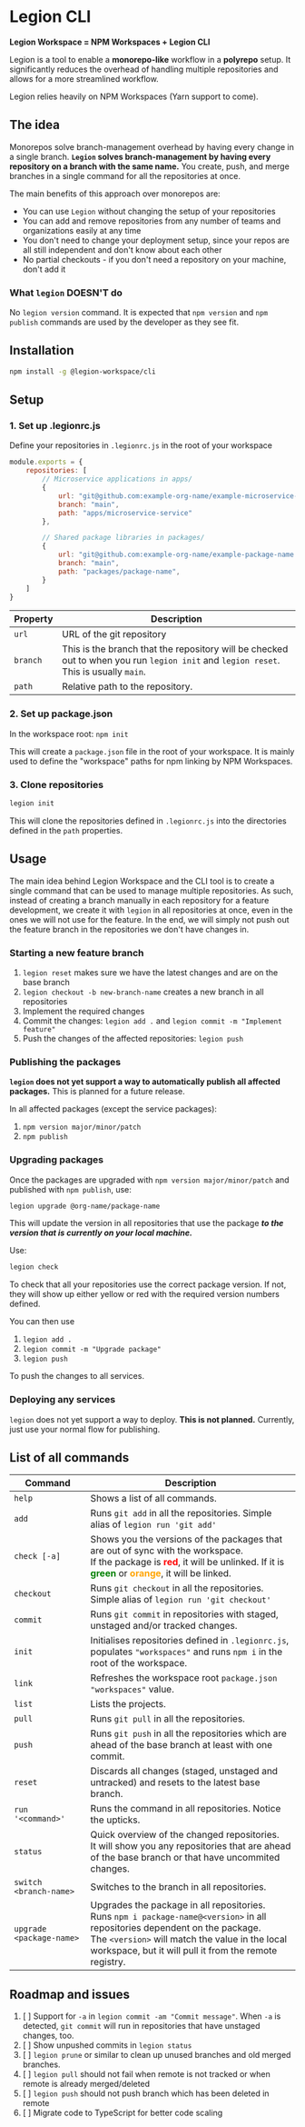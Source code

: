 # Legion CLI

**Legion Workspace = NPM Workspaces + Legion CLI**

Legion is a tool to enable a **monorepo-like** workflow in a **polyrepo** setup. It significantly reduces the overhead of handling multiple repositories and allows for a more streamlined workflow.

Legion relies heavily on NPM Workspaces (Yarn support to come).

## The idea

Monorepos solve branch-management overhead by having every change in a single branch. **`Legion` solves branch-management by having every repository on a branch with the same name.** You create, push, and merge branches in a single command for all the repositories at once.

The main benefits of this approach over monorepos are:

- You can use `Legion` without changing the setup of your repositories
- You can add and remove repositories from any number of teams and organizations easily at any time
- You don't need to change your deployment setup, since your repos are all still independent and don't know about each other
- No partial checkouts - if you don't need a repository on your machine, don't add it

### What `legion` DOESN'T do

No `legion version` command. It is expected that `npm version` and `npm publish` commands are used by the developer as they see fit.

## Installation

```bash
npm install -g @legion-workspace/cli
```

## Setup

### 1. Set up .legionrc.js

Define your repositories in `.legionrc.js` in the root of your workspace

```js
module.exports = {
    repositories: [
        // Microservice applications in apps/
        {
            url: "git@github.com:example-org-name/example-microservice-name.git",
            branch: "main",
            path: "apps/microservice-service"
        },

        // Shared package libraries in packages/
        {
            url: "git@github.com:example-org-name/example-package-name.git",
            branch: "main",
            path: "packages/package-name",
        }
    ]
}
```

| Property | Description |
|---|---|
| `url` | URL of the git repository |
| `branch` | This is the branch that the repository will be checked out to when you run `legion init` and `legion reset`. This is usually `main`. |
| `path` | Relative path to the repository. |

### 2. Set up package.json

In the workspace root: `npm init`

This will create a `package.json` file in the root of your workspace. It is mainly used to define the "workspace" paths for npm linking by NPM Workspaces.

### 3. Clone repositories

```bash
legion init
```

This will clone the repositories defined in `.legionrc.js` into the directories defined in the `path` properties.

## Usage

The main idea behind Legion Workspace and the CLI tool is to create a single command that can be used to manage multiple repositories. As such, instead of creating a branch manually in each repository for a feature development, we create it with `legion` in all repositories at once, even in the ones we will not use for the feature. In the end, we will simply not push out the feature branch in the repositories we don't have changes in.

### Starting a new feature branch

1. `legion reset` makes sure we have the latest changes and are on the base branch
2. `legion checkout -b new-branch-name` creates a new branch in all repositories
3. Implement the required changes
4. Commit the changes: `legion add .` and `legion commit -m "Implement feature"`
5. Push the changes of the affected repositories: `legion push`

### Publishing the packages

**`legion` does not yet support a way to automatically publish all affected packages.** This is planned for a future release.

In all affected packages (except the service packages):

1. `npm version major/minor/patch`
2. `npm publish`

### Upgrading packages

Once the packages are upgraded with `npm version major/minor/patch` and published with `npm publish`, use:

```bash
legion upgrade @org-name/package-name
```

This will update the version in all repositories that use the package **_to the version that is currently on your local machine._**

Use:

```bash
legion check
```

To check that all your repositories use the correct package version. If not, they will show up either yellow or red with the required version numbers defined.

You can then use

1. `legion add .`
2. `legion commit -m "Upgrade package"`
3. `legion push`

To push the changes to all services.

### Deploying any services

`legion` does not yet support a way to deploy. **This is not planned.** Currently, just use your normal flow for publishing.

## List of all commands

| Command | Description |
|---|---|
| `help` | Shows a list of all commands. |
| `add` | Runs `git add` in all the repositories. Simple alias of `legion run 'git add'` |
| `check [-a]` | Shows you the versions of the packages that are out of sync with the workspace. <br /> If the package is <span style="font-weight:bold;color:red">red</span>, it will be unlinked. If it is <span style="font-weight:bold;color:green">green</span> or <span style="font-weight:bold;color:orange">orange</span>, it will be linked. |
| `checkout` | Runs `git checkout` in all the repositories. Simple alias of `legion run 'git checkout'` |
| `commit` | Runs `git commit` in repositories with staged, unstaged and/or tracked changes. |
| `init` | Initialises repositories defined in `.legionrc.js`, populates `"workspaces"` and runs `npm i` in the root of the workspace. |
| `link` | Refreshes the workspace root `package.json` `"workspaces"` value. |
| `list` | Lists the projects. |
| `pull` | Runs `git pull` in all the repositories. |
| `push` | Runs `git push` in all the repositories which are ahead of the base branch at least with one commit. |
| `reset` | Discards all changes (staged, unstaged and untracked) and resets to the latest base branch. |
| `run '<command>'` | Runs the command in all repositories. Notice the upticks. |
| `status` | Quick overview of the changed repositories. <br /> It will show you any repositories that are ahead of the base branch or that have uncommited changes. |
| `switch <branch-name>` | Switches to the branch in all repositories. |
| `upgrade <package-name>` | Upgrades the package in all repositories. <br /> Runs `npm i package-name@<version>` in all repositories dependent on the package.<br /> The `<version>` will match the value in the local workspace, but it will pull it from the remote registry. |

## Roadmap and issues

1. [ ] Support for `-a` in `legion commit -am "Commit message"`. When `-a` is detected, `git commit` will run in repositories that have unstaged changes, too.
2. [ ] Show unpushed commits in `legion status`
3. [ ] `legion prune` or similar to clean up unused branches and old merged branches.
4. [ ] `legion pull` should not fail when remote is not tracked or when remote is already merged/deleted
5. [ ] `legion push` should not push branch which has been deleted in remote
6. [ ] Migrate code to TypeScript for better code scaling
